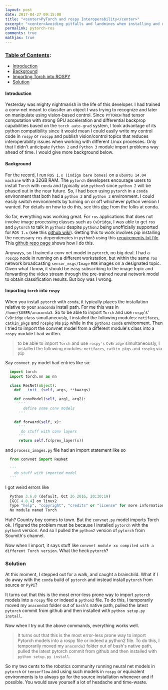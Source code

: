 ```yaml
---
layout: post
date: 2017-04-27 09:15:00
title: "<center>PyTorch and rospy Interoperability</center>"
excerpt: "<center>Avoiding pitfalls and landmines when installing and using a neural network framework in rospy.</center>"
permalink: pytorch-ros
comments: true
mathjax: true
---
```


### [Table of Contents](#table-of-contents):

  - [Introduction](#introduction)
  - [Background](#nonlinear)
  - [Importing Torch into ROSPY](#problem-formulation)  
  - [Solution](#solution)

<a name='introduction'></a>
#### Introduction

Yesterday was mighty nightmarish in the life of this developer. I had trained a conv-net meant to classifer an object I was trying to recognize and later on manipulate using vision-based control. Since `PYTORCH` had tensor computation with strong GPU acceleration and differential backprop capabilities based on the `torch auto-grad` system, I took advantage of its python compatibility since it would mean I could easily write my control code in `rospy` or `roscpp` and publish vision/control topics that reduces interoperability issues when working with different Linux processes. Only that I didn't anticipate `Python 2` and `Python 3` module import problems way ahead of time. I would give more background below.

<a name="nonlinear"></a>
#### Background

For the record, I run `ROS 1.x (indigo bare bones)` on a `ubuntu 14.04 machine` with a 32GB RAM. The `pytorch` developers encourage users to install `Torch` with `conda` and typically use `python3` since `python 2` will be phased out in the near future. So, I had been using `pytorch` in a `conda` environment that both had a `python 2` and `python 3` environment. I could easily switch environments by turning on or off whichever python version I wanted. For details on how to do this, see this [doc](https://conda.io/docs/py2or3.html) from the folks at conda.

So far, everything was working great. For `ros` applications that does not involve image processing classes such as `CvBridge`, I was able to get `ros` and `pytorch` to talk in `python3` despite `python3` being unofficially supported for `ROS 1.x` (see this [github wiki](https://github.com/ros2/ros2/wiki)). Getting this to work involves pip installing the necessary `ros` dependencies in `python3` using this [requirements.txt file](https://github.com/lakehanne/RAL2017/blob/master/requirements.txt). This [github repo page](https://github.com/lakehanne/RAL2017/blob/master/pyrnn/src) shows how I do this.


Anyways, so I trained a conv net model in `pytorch`, no big deal. I had a `roscpp` node in running on a different workstation, but within the same `ros` network broadcasting `sensor_msgs/Image` `RGB` images on a designated topic. Given what I know, it should be easy subscribing to the image topic and forwarding the video stream through the pre-trained neural network model to obtain classification results. But boy was I wrong.


<a name="problem-formulation"></a>
#### Importing `torch` into `rospy`

When you install `pytorch` with `conda`, it typically places the installation relative to your `anaconda` install path. For me this was in `/home/$USER/anaconda3`. So to be able to import `Torch` and use `rospy`'s'  `CvBridge` class simultaneously, I installed the following modules: `netifaces`, `catkin_pkgs` and `rospkg` via `pip` while in the `python3` `conda` environment. Then I tried to import the convnet model from a different module's class into a `rospy` module I had written.

> to be able to import `Torch` and use `rospy's`  `CvBridge` simultaneously, I installed the following modules: `netifaces`, `catkin_pkgs` and `rospkg` via `pip`

Say `convnet.py` model had entries like so:

  ```python
    import torch
    import torch.nn as nn

    class ResNet(object):
      def __init__(self, args, **kwargs)

      def convModel(self, arg1, arg2):
        '''
          define some conv models
        '''

      def forward(self, x):
        '''
         do stuff with conv layers
        '''
        return self.fc(prev_layer(x))

  ```

and `process_images.py` file had an import statement like so

```python
  from convnet import ResNet

  '''
    do stuff with imported model
  '''

```
  I got weird errors like

  ```python
    Python 3.6.0 (default, Oct 26 2016, 20:30:19)
    [GCC 4.8.4] on linux2
    Type "help", "copyright", "credits" or "license" for more information.
    No module named Torch
  ```
Huh? Country boy comes to town. But the `convnet.py` model imports Torch ok. I figured the problem must be because I installed `pytorch` with the `python3` version. And so I pulled the `python2` version of `pytorch` from Soumith's channel.

Now when I import, it says stuff like `convnet module xx compiled with a different Torch version`. What the heck `pytorch`?


<a name="solution"></a>
### Solution

  At this moment, I stepped out for a walk, and caught a brainchild. What if I do away with the `conda` build of `pytorch` and instead install `pytorch` from source or `PyPI`?

It turns out that this is the most error-less prone way to import `pytorch` models into a `rospy` file or indeed a `python2` file. To do this, I temporarily moved my `anaconda3` folder out of `bash`'s native path, pulled the latest `pytorch` commit from github and then installed with `python setup.py install`.

Now when I try out the above commands, everything works well.

> It turns out that this is the most error-less prone way to import Pytorch models into a rospy file or indeed a python2 file. To do this, I temporarily moved my `anaconda3` folder out of bash's native path, pulled the latest pytorch commit from github and then installed with `python setup.py install`.

So my two cents to the robotics community running neural net models in `pytorch` or `tensorflow` and using such models in `rospy` or equivalent environments is to always go for the source installation whenever and if possible. You would save yourself a lot of headache and time-waste.

